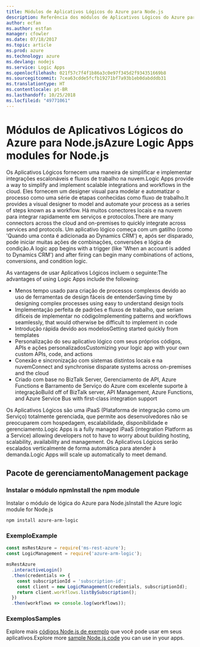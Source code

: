 ```yaml
---
title: Módulos de Aplicativos Lógicos do Azure para Node.js
description: Referência dos módulos de Aplicativos Lógicos do Azure para Node.js
author: ecfan
ms.author: estfan
manager: cfowler
ms.date: 07/18/2017
ms.topic: article
ms.prod: azure
ms.technology: azure
ms.devlang: nodejs
ms.service: Logic Apps
ms.openlocfilehash: 021f57c7f4f1b86a3c0e97f345d2f934351669b8
ms.sourcegitcommit: 7cea63cdde5fcfb19271bf7a93b1eb0dabdddb31
ms.translationtype: HT
ms.contentlocale: pt-BR
ms.lasthandoff: 10/25/2018
ms.locfileid: "49771061"
---
```

# <a name="azure-logic-apps-modules-for-nodejs"></a><span data-ttu-id="956c2-103">Módulos de Aplicativos Lógicos do Azure para Node.js</span><span class="sxs-lookup"><span data-stu-id="956c2-103">Azure Logic Apps modules for Node.js</span></span>

<span data-ttu-id="956c2-104">Os Aplicativos Lógicos fornecem uma maneira de simplificar e implementar integrações escalonáveis e fluxos de trabalho na nuvem.</span><span class="sxs-lookup"><span data-stu-id="956c2-104">Logic Apps provide a way to simplify and implement scalable integrations and workflows in the cloud.</span></span> <span data-ttu-id="956c2-105">Eles fornecem um designer visual para modelar e automatizar o processo como uma série de etapas conhecidas como fluxo de trabalho.</span><span class="sxs-lookup"><span data-stu-id="956c2-105">It provides a visual designer to model and automate your process as a series of steps known as a workflow.</span></span> <span data-ttu-id="956c2-106">Há muitos conectores locais e na nuvem para integrar rapidamente em serviços e protocolos.</span><span class="sxs-lookup"><span data-stu-id="956c2-106">There are many connectors across the cloud and on-premises to quickly integrate across services and protocols.</span></span> <span data-ttu-id="956c2-107">Um aplicativo lógico começa com um gatilho (como 'Quando uma conta é adicionada ao Dynamics CRM') e, após ser disparado, pode iniciar muitas ações de combinações, conversões e lógica de condição.</span><span class="sxs-lookup"><span data-stu-id="956c2-107">A logic app begins with a trigger (like 'When an account is added to Dynamics CRM') and after firing can begin many combinations of actions, conversions, and condition logic.</span></span>

<span data-ttu-id="956c2-108">As vantagens de usar Aplicativos Lógicos incluem o seguinte:</span><span class="sxs-lookup"><span data-stu-id="956c2-108">The advantages of using Logic Apps include the following:</span></span>
- <span data-ttu-id="956c2-109">Menos tempo usado para criação de processos complexos devido ao uso de ferramentas de design fáceis de entender</span><span class="sxs-lookup"><span data-stu-id="956c2-109">Saving time by designing complex processes using easy to understand design tools</span></span>
- <span data-ttu-id="956c2-110">Implementação perfeita de padrões e fluxos de trabalho, que seriam difíceis de implementar no código</span><span class="sxs-lookup"><span data-stu-id="956c2-110">Implementing patterns and workflows seamlessly, that would otherwise be difficult to implement in code</span></span>
- <span data-ttu-id="956c2-111">Introdução rápida devido aos modelos</span><span class="sxs-lookup"><span data-stu-id="956c2-111">Getting started quickly from templates</span></span>
- <span data-ttu-id="956c2-112">Personalização do seu aplicativo lógico com seus próprios códigos, APIs e ações personalizados</span><span class="sxs-lookup"><span data-stu-id="956c2-112">Customizing your logic app with your own custom APIs, code, and actions</span></span>
- <span data-ttu-id="956c2-113">Conexão e sincronização com sistemas distintos locais e na nuvem</span><span class="sxs-lookup"><span data-stu-id="956c2-113">Connect and synchronise disparate systems across on-premises and the cloud</span></span>
- <span data-ttu-id="956c2-114">Criado com base no BizTalk Server, Gerenciamento de API, Azure Functions e Barramento de Serviço do Azure com excelente suporte à integração</span><span class="sxs-lookup"><span data-stu-id="956c2-114">Build off of BizTalk server, API Management, Azure Functions, and Azure Service Bus with first-class integration support</span></span>

<span data-ttu-id="956c2-115">Os Aplicativos Lógicos são uma iPaaS (Plataforma de integração como um Serviço) totalmente gerenciada, que permite aos desenvolvedores não se preocuparem com hospedagem, escalabilidade, disponibilidade e gerenciamento.</span><span class="sxs-lookup"><span data-stu-id="956c2-115">Logic Apps is a fully managed iPaaS (integration Platform as a Service) allowing developers not to have to worry about building hosting, scalability, availability and management.</span></span> <span data-ttu-id="956c2-116">Os Aplicativos Lógicos serão escalados verticalmente de forma automática para atender à demanda.</span><span class="sxs-lookup"><span data-stu-id="956c2-116">Logic Apps will scale up automatically to meet demand.</span></span>

## <a name="management-package"></a><span data-ttu-id="956c2-117">Pacote de gerenciamento</span><span class="sxs-lookup"><span data-stu-id="956c2-117">Management package</span></span>

### <a name="install-the-npm-module"></a><span data-ttu-id="956c2-118">Instalar o módulo npm</span><span class="sxs-lookup"><span data-stu-id="956c2-118">Install the npm module</span></span>

<span data-ttu-id="956c2-119">Instalar o módulo de lógica do Azure para Node.js</span><span class="sxs-lookup"><span data-stu-id="956c2-119">Install the Azure logic module for Node.js</span></span>

```bash
npm install azure-arm-logic
```

### <a name="example"></a><span data-ttu-id="956c2-120">Exemplo</span><span class="sxs-lookup"><span data-stu-id="956c2-120">Example</span></span>

```javascript
const msRestAzure = require('ms-rest-azure');
const LogicManagement = require('azure-arm-logic');

msRestAzure
  .interactiveLogin()
  .then(credentials => {
    const subscriptionId = 'subscription-id';
    const client = new LogicManagement(credentials, subscriptionId);
    return client.workflows.listBySubscription();
  })
  .then(workflows => console.log(workflows));
```

### <a name="samples"></a><span data-ttu-id="956c2-121">Exemplos</span><span class="sxs-lookup"><span data-stu-id="956c2-121">Samples</span></span>

<span data-ttu-id="956c2-122">Explore mais [códigos Node.js de exemplo](https://azure.microsoft.com/resources/samples/?platform=nodejs) que você pode usar em seus aplicativos.</span><span class="sxs-lookup"><span data-stu-id="956c2-122">Explore more [sample Node.js code](https://azure.microsoft.com/resources/samples/?platform=nodejs) you can use in your apps.</span></span>
